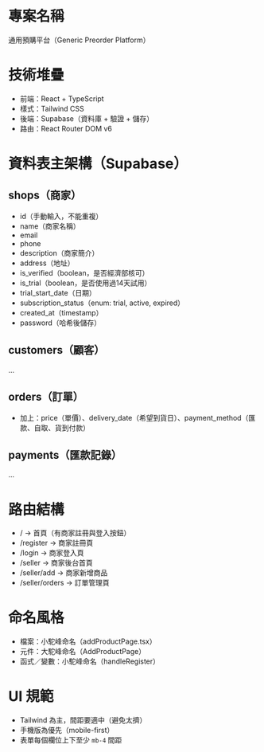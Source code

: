 # 專案名稱
通用預購平台（Generic Preorder Platform）

# 技術堆疊
- 前端：React + TypeScript
- 樣式：Tailwind CSS
- 後端：Supabase（資料庫 + 驗證 + 儲存）
- 路由：React Router DOM v6

# 資料表主架構（Supabase）
## shops（商家）
- id（手動輸入，不能重複）
- name（商家名稱）
- email
- phone
- description（商家簡介）
- address（地址）
- is_verified（boolean，是否經濟部核可）
- is_trial（boolean，是否使用過14天試用）
- trial_start_date（日期）
- subscription_status（enum: trial, active, expired）
- created_at（timestamp）
- password（哈希後儲存）

## customers（顧客）
...

## orders（訂單）
- 加上：price（單價）、delivery_date（希望到貨日）、payment_method（匯款、自取、貨到付款）

## payments（匯款記錄）
...

# 路由結構
- /              → 首頁（有商家註冊與登入按鈕）
- /register      → 商家註冊頁
- /login         → 商家登入頁
- /seller        → 商家後台首頁
- /seller/add    → 商家新增商品
- /seller/orders → 訂單管理頁

# 命名風格
- 檔案：小駝峰命名（addProductPage.tsx）
- 元件：大駝峰命名（AddProductPage）
- 函式／變數：小駝峰命名（handleRegister）

# UI 規範
- Tailwind 為主，間距要適中（避免太擠）
- 手機版為優先（mobile-first）
- 表單每個欄位上下至少 `mb-4` 間距
